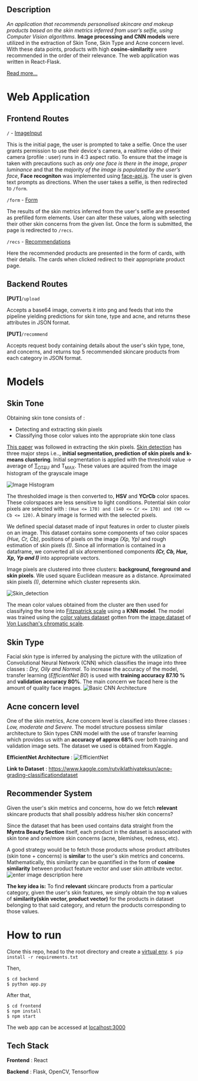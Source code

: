 

## Description
<!-- A virtual **skincare advisor** that uses **Machine Learning** to analyse user's selfie and offer personalised products **recommendation** based on the skin metrics inferred. -->
_An application that recommends personalised skincare and makeup products based on the skin metrics inferred from user’s selfie,
using Computer Vision algorithms._ **Image processing and CNN models** were utilized in the extraction of Skin Tone, Skin Type and
Acne concern level. With these data points, products with high **cosine-similarity** were recommended in the order of their relevance.
The web application was written in React-Flask.

[Read more...](https://docs.google.com/presentation/d/1vVo3oRQ1KYGFHyV3YhPADTzodDOFcXKmd5sFNfemASo/edit?usp=sharing)


# Web Application

## Frontend Routes

`/` - [ImageInput](https://github.com/Randon-Myntra-HackerRamp-21/CV-skin-care-recommendation/blob/main/frontend/src/views/imageInput.jsx) 

This is the initial page, the user is prompted to take a selfie. Once the user grants permission to use their device's camera, a realtime video of their camera (profile : user) runs in 4:3 aspect ratio. To ensure that the image is taken with precautions such as _only one face is there in the image_, _proper luminance_ and that the _majority of the image is populated by the user’s face_, **Face recogniton** was implemented using [face-api.js](https://github.com/justadudewhohacks/face-api.js/). The user is given text prompts as directions. When the user takes a selfie, is then redirected to `/form`.  

`/form` - [Form](https://github.com/Randon-Myntra-HackerRamp-21/CV-skin-care-recommendation/blob/main/frontend/src/views/Form.jsx) 

The results of the skin metrics inferred from the user's selfie are presented as prefilled form elements. User can alter these values, along with selecting their other skin concerns from the given list. Once the form is submitted, the page is redirected to `/recs`.

`/recs` - [Recommendations](https://github.com/Randon-Myntra-HackerRamp-21/CV-skin-care-recommendation/blob/main/frontend/src/views/Recommendations.jsx) 

Here the recommended products are presented in the form of cards, with their details. The cards when clicked redirect to their appropriate product page.

## Backend Routes
**[PUT]**`/upload`

Accepts a base64 image, converts it into png and feeds that into the pipeline yielding predictions for skin tone, type and acne, and returns these attributes in JSON format. 


**[PUT]**`/recommend`

Accepts request body containing details about the user's skin type, tone, and concerns, and returns top 5 recommended skincare products from each category in JSON format. 

# Models

## Skin Tone
Obtaining skin tone consists of :
- Detecting and extracting skin pixels
- Classifying those color values into the appropriate skin tone class

[This paper](http://www.eleco.org.tr/openconf_2017/modules/request.php?module=oc_proceedings&action=view.php&id=248&file=1/248.pdf&a=Accept+as+Lecture) was followed in extracting the skin pixels. [Skin detection](https://github.com/Randon-Myntra-HackerRamp-21/CV-skin-care-recommendation/blob/main/ML/Skin_metrics/Skin_tone/skin_detection.py) has three major steps i.e.., **initial segmentation, prediction of skin pixels and k-means clustering**. 
Initial segmentation is applied with the threshold value &#8594; average of [T<sub>OTSU</sub>](https://learnopencv.com/otsu-thresholding-with-opencv/) and T<sub>MAX</sub>. These values are aquired from the image histogram of the grayscale image

![Image Histogram](https://github.com/Randon-Myntra-HackerRamp-21/CV-skin-care-recommendation/blob/main/images/skin_tone/image_histogram.png)

The thresholded image is then converted to, **HSV** and **YCrCb** color spaces. These colorspaces are less sensitive to light conditions. Potential skin color pixels are selected with : 
`(Hue <= 170) and (140 <= Cr <= 170) and (90 <= Cb <= 120)`.
A binary image is formed with the selected pixels. 

We defined special dataset made of input features in order to cluster pixels on an image. This dataset contains some components of two color spaces _(Hue, Cr, Cb)_, positions of pixels on the image _(Xp, Yp)_ and  rough estimation of skin pixels _(I)_. Since all information is contained in a dataframe, we converted all six aforementioned components _**(Cr, Cb, Hue, Xp, Yp and I)**_ into appropriate vectors.

Image pixels are clustered into three clusters: **background, foreground and skin pixels**. We used square Euclidean measure as a distance. Aproximated skin pixels _(I)_, determine which cluster represents skin.

![Skin_detection](https://github.com/Randon-Myntra-HackerRamp-21/CV-skin-care-recommendation/blob/main/images/skin_tone/skintone_images_fs.png)

The mean color values obtained from the cluster are then used for classifying the tone into [Fitzpatrick scale](https://en.wikipedia.org/wiki/Fitzpatrick_scale) using a **KNN model**. The model was trained using the [color values dataset](https://github.com/Randon-Myntra-HackerRamp-21/CV-skin-care-recommendation/blob/main/ML/Skin_metrics/Skin_tone/public/skin_tone_dataset.csv) gotten from the [image dataset](https://github.com/Randon-Myntra-HackerRamp-21/CV-skin-care-recommendation/tree/main/ML/Skin_metrics/Skin_tone/public/skin%20tone%20values) of [Von Luschan's chromatic scale](https://github.com/Randon-Myntra-HackerRamp-21/CV-skin-care-recommendation/blob/main/ML/Skin_metrics/Skin_tone/public/test%20images/Felix_von_Luschan_Skin_Color_chart.svg.png).

## Skin Type

Facial skin type is inferred by analysing the picture with the utilization of Convolutional Neural Network (CNN) which classifies the image into three classes : _Dry, Oily and Normal_. To increase the accuracy of the model, transfer learning (_EfficientNet B0_) is used with **training accuracy 87.10 %** and **validation accuracy 80%**. The main concern we faced here is the amount of quality face images.
![Basic CNN Architecture](https://miro.medium.com/max/1400/1*ciDgQEjViWLnCbmX-EeSrA.gif)

## Acne concern level

One of the skin metrics, Acne concern level is classified into three classes : _Low, moderate and Severe_. The model structure possess similar architecture to Skin types CNN model with the use of transfer learning which provides us with an **accuracy of approx 68%** over both training and validation image sets. The dataset we used is obtained from Kaggle.

**EfficientNet Architecture** : 
![EfficientNet](https://1.bp.blogspot.com/-DjZT_TLYZok/XO3BYqpxCJI/AAAAAAAAEKM/BvV53klXaTUuQHCkOXZZGywRMdU9v9T_wCLcBGAs/s640/image2.png)


**Link to Dataset** : https://www.kaggle.com/rutviklathiyateksun/acne-grading-classificationdataset

## Recommender System
Given the user's skin metrics and concerns, how do we fetch **relevant** skincare products that shall possibly address his/her skin concerns?

Since the dataset that has been used contains data straight from the **Myntra Beauty Section** itself, each product in the dataset is associated with skin tone and one/more skin concerns (acne, blemishes, redness, etc). 

A good strategy would be to fetch those products whose product attributes (skin tone + concerns) is **similar** to the user's skin metrics and concerns. Mathematically, this similarity can be quantified in the form of **cosine similarity** between product feature vector and user skin attribute vector.
![enter image description here](https://neo4j.com/docs/graph-data-science/current/_images/cosine-similarity.png)

**The key idea is:** To find **relevant** skincare products from a particular category, given the user's skin features, we simply obtain the top **n**  values of **similarity(skin vector, product vector)** for the products in dataset belonging to that said category, and return the products corresponding to those values. 
 

# How to run 
Clone this repo, head to the root directory and create a [virtual env](https://www.geeksforgeeks.org/python-virtual-environment/).
`$ pip install -r requirements.txt`

Then, 

    $ cd backend
    $ python app.py

After that, 

    $ cd frontend
    $ npm install
    $ npm start

The web app can be accessed at [localhost:3000](http://localhost:3000)
    

## Tech Stack 
**Frontend** : React

**Backend** : Flask, OpenCV, Tensorflow
